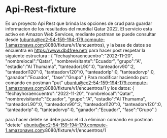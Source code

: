 # Api-Rest-fixture
Es un proyecto Api Rest que brinda las opciones de crud para guardar informacion de los resultados del mundial Qatar 2022.
El servicio esta activo en Amazon Web Services, mediante postman se puede consultar desde (ubuntu@ec2-54-159-194-179.compute-1.amazonaws.com:8080/fixture/v1/encuentros), y la base de datos se encuentra en https://www.db4free.net/
para hacer post respetar la siguiente estructura :
  {
    "fechayhoraencuentro":"2022-11-20",
		"nombrelocal":"Qatar",
		"nombrevisitante":"Ecuador",
		"grupo":"A",
		"estadio":"Al Thumama",
		"tanteadorL90":0,
		"tanteadorv90":2,
		"tanteadorl120":0,
		"tanteadorv120":0,
		"tanteadorlp":0,
		"tanteadorvp":0,
		"ganador":"Ecuador",
		"fase":"Grupo"
  }
  Para modificar haciendo put:
    comando en postman "put"
    ubuntu@ec2-54-159-194-179.compute-1.amazonaws.com:8080/fixture/v1/encuentros/1
    y los datos:
      {
    	  "fechayhoraencuentro":"2022-11-20",
		    "nombrelocal":"Qatar",
		    "nombrevisitante":"Ecuador",
		    "grupo":"A",
		    "estadio":"Al Thumama",
		    "tanteadorL90":0,
		    "tanteadorv90":2,
		    "tanteadorl120":0,
		    "tanteadorv120":0,
		    "tanteadorlp":0,
		    "tanteadorvp":0,
		    "ganador":"Ecuador",
		    "fase":"Grupo"
      }
  
  para hacer delete se debe pasar el id a eliminar:
    comando en postman "detete"
    ubuntu@ec2-54-159-194-179.compute-1.amazonaws.com:8080/fixture/v1/encuentros/1
    
